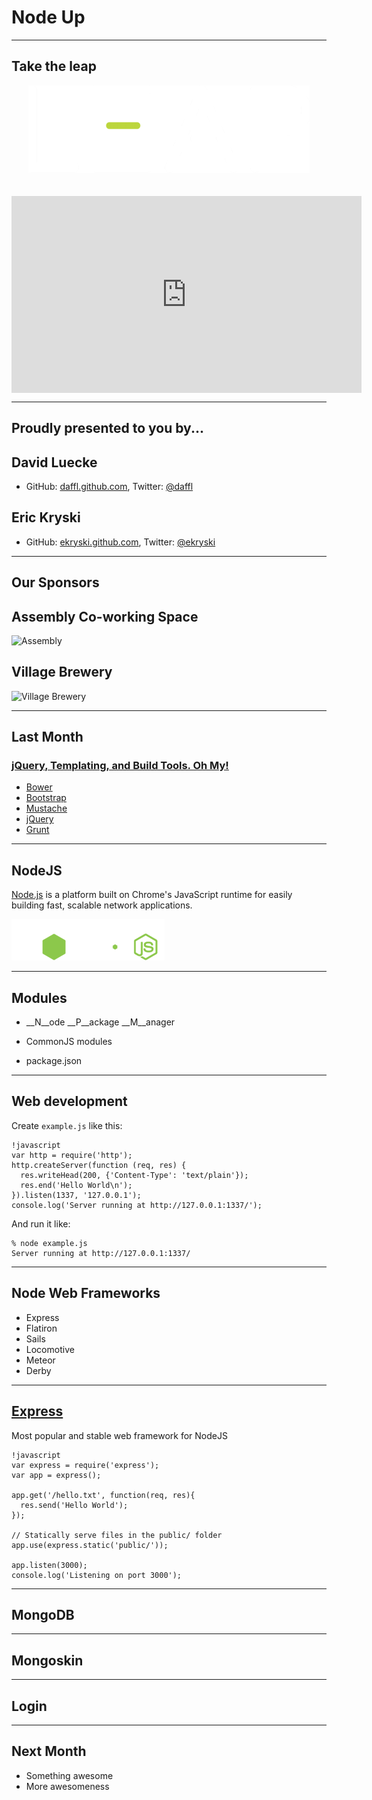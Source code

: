 # Node Up

---

## Take the leap

<a style="text-align: center; display: block; border: none;" href="https://www.leapmotion.com/"><img src="images/leap_logo.png" alt="Leap Motion Logo" /></a>

<iframe style="margin: 0 auto; display: block; padding-top: 20px;" width="560" height="315" src="http://www.youtube.com/embed/3b4w749Tud8" frameborder="0" allowfullscreen></iframe>

---

## Proudly presented to you by...

## David Luecke

* GitHub: [daffl.github.com](http://daffl.github.com), Twitter: [@daffl](http://twitter.com/daffl)

## Eric Kryski

* GitHub: [ekryski.github.com](http://ekryski.github.com), Twitter: [@ekryski](http://twitter.com/ekryski)

---

## Our Sponsors

## Assembly Co-working Space

![Assembly](images/sponsors/assembly_logo.png)

## Village Brewery

![Village Brewery](images/sponsors/village_brewery_logo_inverted.png)

---

## Last Month

### [jQuery, Templating, and Build Tools. Oh My!](http://yycjs.com/jquery-templates-builds)

* [Bower](http://twitter.github.com/bower/)
* [Bootstrap](http://twitter.github.com/bootstrap/)
* [Mustache](http://mustache.github.io/)
* [jQuery](http://jquery.com/)
* [Grunt](http://gruntjs.com/)

---

## NodeJS

[Node.js](http://nodejs.org/) is a platform built on Chrome's JavaScript runtime for easily building fast, scalable network applications.

![NodeJS logo](images/nodejs.png)

---

## Modules

- __N__ode __P__ackage __M__anager

- CommonJS modules
- package.json

---

## Web development

Create `example.js` like this:

	!javascript
	var http = require('http');
	http.createServer(function (req, res) {
	  res.writeHead(200, {'Content-Type': 'text/plain'});
	  res.end('Hello World\n');
	}).listen(1337, '127.0.0.1');
	console.log('Server running at http://127.0.0.1:1337/');

And run it like:

	% node example.js
	Server running at http://127.0.0.1:1337/


---

## Node Web Frameworks

- Express
- Flatiron
- Sails
- Locomotive
- Meteor
- Derby

---

## [Express](http://expressjs.com/)

Most popular and stable web framework for NodeJS


	!javascript
	var express = require('express');
	var app = express();

	app.get('/hello.txt', function(req, res){
	  res.send('Hello World');
	});

	// Statically serve files in the public/ folder
	app.use(express.static('public/'));

	app.listen(3000);
	console.log('Listening on port 3000');

---

## MongoDB

---

## Mongoskin

---

## Login

---

## Next Month

* Something awesome
* More awesomeness
